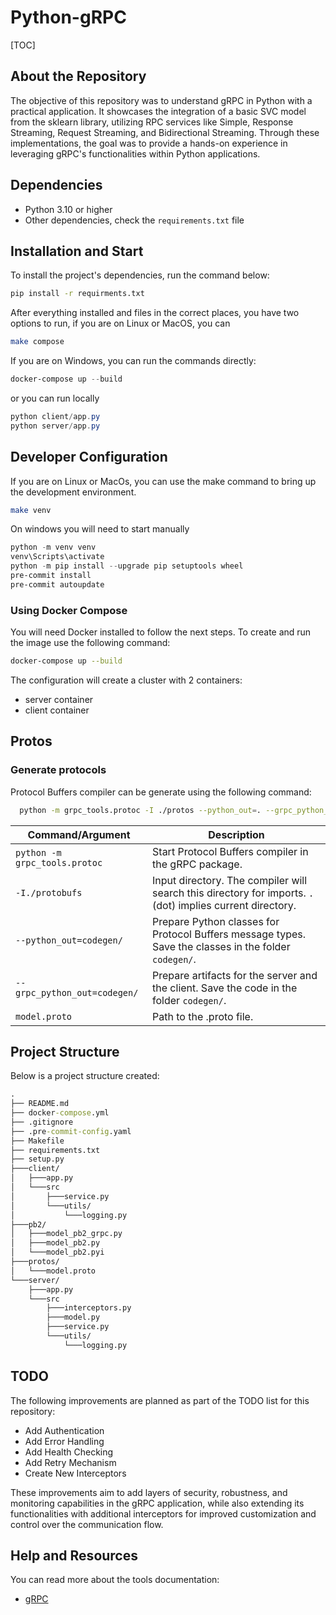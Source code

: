 # Python-gRPC

[TOC]

## About the Repository

The objective of this repository was to understand gRPC in Python with a practical application. It showcases the integration of a basic SVC model from the sklearn library, utilizing RPC services like Simple, Response Streaming, Request Streaming, and Bidirectional Streaming. Through these implementations, the goal was to provide a hands-on experience in leveraging gRPC's functionalities within Python applications.

## Dependencies

* Python 3.10 or higher
* Other dependencies, check the `requirements.txt` file

## Installation and Start

To install the project's dependencies, run the command below:

```bash
pip install -r requirments.txt
```

After everything installed and files in the correct places, you have two options to run, if you are on Linux or MacOS, you can

```bash
make compose
```

If you are on Windows, you can run the commands directly:

```powershell
docker-compose up --build
```

or you can run locally

```powershell
python client/app.py
python server/app.py
```

## Developer Configuration

If you are on Linux or MacOs, you can use the make command to bring up the development environment.

```bash
make venv 
```

On windows you will need to start manually

```powershell
python -m venv venv 
venv\Scripts\activate
python -m pip install --upgrade pip setuptools wheel
pre-commit install
pre-commit autoupdate
```

### Using Docker Compose 
You will need Docker installed to follow the next steps. To create and run the image use the following command:

```bash
docker-compose up --build
```

The configuration will create a cluster with 2 containers:
- server container
- client container

## Protos

### Generate protocols

Protocol Buffers compiler can be generate using the following command:

```sh
  python -m grpc_tools.protoc -I ./protos --python_out=. --grpc_python_out=. ./protos/model.proto
```

| Command/Argument              | Description                                                                                                |
| ----------------------------- | ---------------------------------------------------------------------------------------------------------- |
| `python -m grpc_tools.protoc` | Start Protocol Buffers compiler in the gRPC package.                                                       |
| `-I./protobufs`               | Input directory. The compiler will search this directory for imports. `.` (dot) implies current directory. |
| `--python_out=codegen/`       | Prepare Python classes for Protocol Buffers message types. Save the classes in the folder `codegen/`.      |
| `--grpc_python_out=codegen/`  | Prepare artifacts for the server and the client. Save the code in the folder `codegen/`.                   |
| `model.proto`                 | Path to the .proto file.                                                                                   |


## Project Structure
Below is a project structure created:

```cmd
.
├── README.md
├── docker-compose.yml
├── .gitignore
├── .pre-commit-config.yaml
├── Makefile
├── requirements.txt
├── setup.py
├───client/
│   ├───app.py
│   └───src
│       ├───service.py
│       └───utils/
│           └───logging.py
├───pb2/
│   ├───model_pb2_grpc.py
│   ├───model_pb2.py
│   └───model_pb2.pyi
├───protos/
│   └───model.proto
└───server/
    ├───app.py
    └───src
        ├───interceptors.py
        ├───model.py
        ├───service.py
        └───utils/
            └───logging.py
```

## TODO

The following improvements are planned as part of the TODO list for this repository:

  - Add Authentication
  - Add Error Handling
  - Add Health Checking
  - Add Retry Mechanism
  - Create New Interceptors 

These improvements aim to add layers of security, robustness, and monitoring capabilities in the gRPC application, while also extending its functionalities with additional interceptors for improved customization and control over the communication flow.

## Help and Resources
You can read more about the tools documentation:

- [gRPC](https://grpc.io/)
